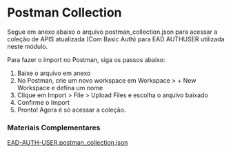# Postman Collection

Segue em anexo abaixo o arquivo postman_collection.json para acessar a coleção de APIS atualizada (Com Basic Auth) para EAD AUTHUSER utilizada neste módulo. 

Para fazer o import no Postman, siga os passos abaixo: 

1. Baixe o arquivo em anexo 
2. No Postman, crie um novo workspace em Workspace > + New Workspace e defina um nome 
3. Clique em Import > File > Upload Files e escolha o arquivo baixado 
4. Confirme o Import 
5. Pronto! Agora é só acessar a coleção.

### Materiais Complementares

[EAD-AUTH-USER.postman_collection.json](./EAD-AUTH-USER.postman_collection.json)